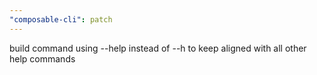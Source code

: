 ```yaml
---
"composable-cli": patch
---
```


build command using --help instead of --h to keep aligned with all other help commands
